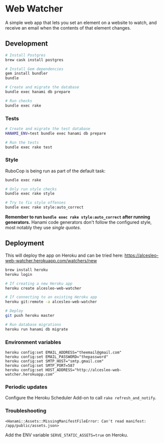 # Web Watcher

A simple web app that lets you set an element on a website to watch, and
receive an email when the contents of that element changes.

## Development

```sh
# Install Postgres
brew cask install postgres

# Install Gem dependencies
gem install bundler
bundle

# Create and migrate the database
bundle exec hanami db prepare

# Run checks
bundle exec rake
```

### Tests

```sh
# Create and migrate the test database
HANAMI_ENV=test bundle exec hanami db prepare

# Run the tests
bundle exec rake test
```

### Style

RuboCop is being run as part of the default task:

```sh
bundle exec rake

# Only run style checks
bundle exec rake style

# Try to fix style offenses
bundle exec rake style:auto_correct
```

**Remember to run `bundle exec rake style:auto_correct` after running generators.** Hanami
code generators don't follow the configured style, most notably they use
_single quotes_.

## Deployment

This will deploy the app on Heroku and can be tried here: https://alcesleo-web-watcher.herokuapp.com/watchers/new

```sh
brew install heroku
heroku login

# If creating a new Heroku app
heroku create alcesleo-web-watcher

# If connecting to an existing Heroku app
heroku git:remote -a alcesleo-web-watcher

# Deploy
git push heroku master

# Run database migrations
heroku run hanami db migrate
```

### Environment variables

```
heroku config:set EMAIL_ADDRESS="theemail@gmail.com"
heroku config:set EMAIL_PASSWORD="thepassword"
heroku config:set SMTP_HOST="smtp.gmail.com"
heroku config:set SMTP_PORT=587
heroku config:set HOST_ADDRESS="http://alcesleo-web-watcher.herokuapp.com"
```

### Periodic updates

Configure the Heroku Scheduler Add-on to call `rake refresh_and_notify`.

### Troubleshooting

`<Hanami::Assets::MissingManifestFileError: Can't read manifest: /app/public/assets.json>`

Add the ENV variable `SERVE_STATIC_ASSETS=true` on Heroku.
